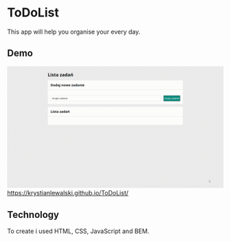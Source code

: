 # ToDoList

This app will help you organise your every day.

## Demo
![show demo](images/demo.gif)
https://krystianlewalski.github.io/ToDoList/

## Technology
To create i used HTML, CSS, JavaScript and BEM.
